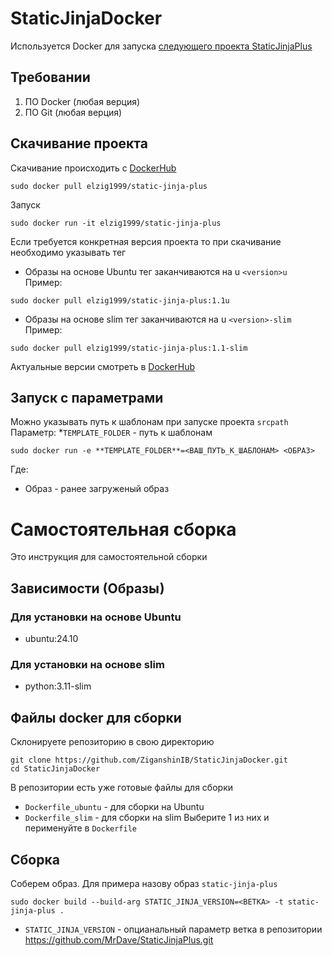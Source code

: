 # StaticJinjaDocker
Используется Docker для запуска [следующего проекта StaticJinjaPlus](https://github.com/MrDave/StaticJinjaPlus/tree/main)
## Требовании
1. ПО Docker (любая верция)
2. ПО Git (любая верция)
## Скачивание проекта 
Скачивание происходить с [DockerHub](https://hub.docker.com/r/elzig1999/static-jinja-plus)
```shell
sudo docker pull elzig1999/static-jinja-plus
```
Запуск
```shell
sudo docker run -it elzig1999/static-jinja-plus
```
Если требуется конкретная версия проекта то при скачивание необходимо указывать тег
* Образы на основе Ubuntu тег заканчиваются на u `<version>u`
<br>Пример:
```shell
sudo docker pull elzig1999/static-jinja-plus:1.1u
```
* Образы на основе slim тег заканчиваются на u `<version>-slim`
<br>Пример:
```shell
sudo docker pull elzig1999/static-jinja-plus:1.1-slim
```
Актуальные версии смотреть в [DockerHub](https://hub.docker.com/repository/docker/elzig1999/static-jinja-plus/tags)
## Запуск с параметрами 
Можно указывать путь к шаблонам при запуске проекта `srcpath`
<br>
Параметр:
*`TEMPLATE_FOLDER` - путь к  шаблонам
```shell
sudo docker run -e **TEMPLATE_FOLDER**=<ВАШ_ПУТЬ_К_ШАБЛОНАМ> <ОБРАЗ>
```
Где:
* Образ - ранее загруженый образ
# Самостоятельная сборка
Это инструкция для самостоятельной сборки
## Зависимости (Образы)
### Для установки на основе Ubuntu
* ubuntu:24.10
### Для установки на основе slim
* python:3.11-slim
## Файлы docker для сборки
Склонируете репозиторию в свою директорию
```shell
git clone https://github.com/ZiganshinIB/StaticJinjaDocker.git
cd StaticJinjaDocker
```
В репозитории есть уже готовые файлы для сборки
* `Dockerfile_ubuntu` - для сборки на Ubuntu
* `Dockerfile_slim` -  для сборки на slim
Выберите 1 из них и перименуйте в `Dockerfile`
## Сборка
Соберем образ. Для примера назову образ `static-jinja-plus`
```shell
sudo docker build --build-arg STATIC_JINJA_VERSION=<ВЕТКА> -t static-jinja-plus .
```
* `STATIC_JINJA_VERSION` - опцианальный параметр ветка в репозитории https://github.com/MrDave/StaticJinjaPlus.git
